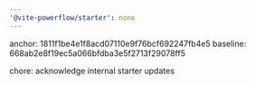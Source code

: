 ```yaml
---
'@vite-powerflow/starter': none
---
```


anchor: 1811f1be4e1f8acd07110e9f76bcf692247fb4e5
baseline: 668ab2e8f19ec5a066bfdba3e5f2713f29078ff5

chore: acknowledge internal starter updates
